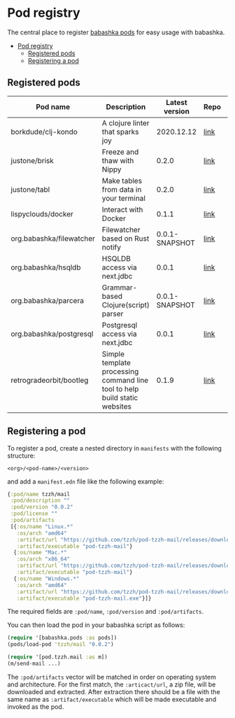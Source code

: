 # Pod registry

The central place to register [babashka pods](https://github.com/babashka/pods) for easy usage with babashka.

- [Pod registry](#pod-registry)
  - [Registered pods](#registered-pods)
  - [Registering a pod](#registering-a-pod)

## Registered pods

| Pod name      | Description           | Latest version  | Repo | Example    |
| ------------- |-----------------------|-----------------|---------|---------|
| borkdude/clj-kondo | A clojure linter that sparks joy | 2020.12.12 | [link](https://github.com/borkdude/clj-kondo) | [link](examples/clj-kondo.clj) |
| justone/brisk | Freeze and thaw with Nippy | 0.2.0 | [link](https://github.com/justone/brisk) | [link](examples/brisk.clj) |
| justone/tabl  | Make tables from data in your terminal | 0.2.0 | [link](https://github.com/justone/tabl) | [link](examples/tabl.clj) |
| lispyclouds/docker | Interact with Docker | 0.1.1 | [link](https://github.com/lispyclouds/pod-lispyclouds-docker) | [link](examples/docker.clj) |
| org.babashka/filewatcher | Filewatcher based on Rust notify | 0.0.1-SNAPSHOT | [link](https://github.com/babashka/pod-babashka-filewatcher) | [link](examples/filewatcher.clj) |
| org.babashka/hsqldb | HSQLDB access via next.jdbc | 0.0.1 | [link](https://github.com/babashka/babashka-sql-pods/) | [link](examples/hsqldb.clj) |
| org.babashka/parcera | Grammar-based Clojure(script) parser | 0.0.1-SNAPSHOT | [link](https://github.com/babashka/pod-babashka-parcera) | [link](examples/parcera.clj) |
| org.babashka/postgresql | Postgresql access via next.jdbc | 0.0.1 | [link](https://github.com/babashka/babashka-sql-pods/) | |
| retrogradeorbit/bootleg | Simple template processing command line tool to help build static websites | 0.1.9 | [link](https://github.com/retrogradeorbit/bootleg) | [link](examples/bootleg.clj) |

## Registering a pod

To register a pod, create a nested directory in `manifests` with the following structure:

```
<org>/<pod-name>/<version>
```

and add a `manifest.edn` file like the following example:

``` clojure
{:pod/name tzzh/mail
 :pod/description ""
 :pod/version "0.0.2"
 :pod/license ""
 :pod/artifacts
 [{:os/name "Linux.*"
   :os/arch "amd64"
   :artifact/url "https://github.com/tzzh/pod-tzzh-mail/releases/download/v0.0.2/pod-tzzh-mail_0.0.2_Linux_x86_64.zip"
   :artifact/executable "pod-tzzh-mail"}
  {:os/name "Mac.*"
   :os/arch "x86_64"
   :artifact/url "https://github.com/tzzh/pod-tzzh-mail/releases/download/v0.0.2/pod-tzzh-mail_0.0.2_Darwin_x86_64.zip"
   :artifact/executable "pod-tzzh-mail"}
  {:os/name "Windows.*"
   :os/arch "amd64"
   :artifact/url "https://github.com/tzzh/pod-tzzh-mail/releases/download/v0.0.2/pod-tzzh-mail_0.0.2_Windows_x86_64.zip"
   :artifact/executable "pod-tzzh-mail.exe"}]}
```

The required fields are `:pod/name`, `:pod/version` and `:pod/artifacts`.

You can then load the pod in your babashka script as follows:

``` clojure
(require '[babashka.pods :as pods])
(pods/load-pod 'tzzh/mail "0.0.2")

(require '[pod.tzzh.mail :as m])
(m/send-mail ...)
```


The `:pod/artifacts` vector will be matched in order on operating system and
architecture. For the first match, the `:articact/url`, a zip file, will be
downloaded and extracted. After extraction there should be a file with the same
name as `:artifact/executable` which will be made executable and invoked as the
pod.

